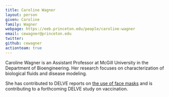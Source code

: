 ```yaml
---
title: Caroline Wagner
layout: person
given: Caroline
family: Wagner
webpage: https://eeb.princeton.edu/people/caroline-wagner
email: cewagner@princeton.edu
twitter: 
github: cewagner
actionteam: true
---
```


Caroline Wagner is an Assistant Professor at McGill University in the Department of Bioengineering. Her research focuses on characterization of biological fluids and disease modeling.

She has contributed to DELVE reports on [the use of face masks](https://rs-delve.github.io/reports/2020/05/04/face-masks-for-the-general-public.html) and is contributing to a forthcoming DELVE study on vaccination. 
